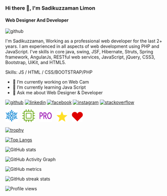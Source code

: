 ### Hi there 👋, I'm Sadikuzzaman Limon
#### Web Designer And Developer

<img src='https://ibb.co/4MKTg68' alt='github' height='40'>

I'm Sadikuzzaman, Working as a professional web developer for the last 2+ years. I am experienced in all aspects of web development using PHP and JavaScript. I've skills in core java, swing, JSF, Hibernate, Struts, Spring framework, AngularJs, RESTful web services, JavaScript, jQuery, CSS3, Bootstrap, UiKit, and HTML5.


Skills: JS / HTML / CSS/BOOTSTRAP/PHP

- 🔭 I’m currently working on Web Cam 
- 🌱 I’m currently learning Java Script 
- 💬 Ask me about Web Designer & Developer 


[<img src='https://cdn.jsdelivr.net/npm/simple-icons@3.0.1/icons/github.svg' alt='github' height='40'>](https://github.com/szlimon)  [<img src='https://cdn.jsdelivr.net/npm/simple-icons@3.0.1/icons/linkedin.svg' alt='linkedin' height='40'>](https://www.linkedin.com/in/linkedin.com/in/sz-limon-66285a223/)  [<img src='https://cdn.jsdelivr.net/npm/simple-icons@3.0.1/icons/facebook.svg' alt='facebook' height='40'>](https://www.facebook.com/https://www.facebook.com/sz.limon.1)  [<img src='https://cdn.jsdelivr.net/npm/simple-icons@3.0.1/icons/instagram.svg' alt='instagram' height='40'>](https://www.instagram.com/Sadikuzzmana/)  [<img src='https://cdn.jsdelivr.net/npm/simple-icons@3.0.1/icons/stackoverflow.svg' alt='stackoverflow' height='40'>](https://stackoverflow.com/users/sadikuzzaman)  

<a href='https://archiveprogram.github.com/'><img src='https://raw.githubusercontent.com/acervenky/animated-github-badges/master/assets/acbadge.gif' width='40' height='40'></a> <a href='https://docs.github.com/en/developers'><img src='https://raw.githubusercontent.com/acervenky/animated-github-badges/master/assets/devbadge.gif' width='40' height='40'></a> <a href='https://github.com/pricing'><img src='https://raw.githubusercontent.com/acervenky/animated-github-badges/master/assets/pro.gif' width='40' height='40'></a> <a href='https://stars.github.com/'><img src='https://raw.githubusercontent.com/acervenky/animated-github-badges/master/assets/starbadge.gif' width='35' height='35'></a> <a href='https://docs.github.com/en/github/supporting-the-open-source-community-with-github-sponsors'><img src='https://raw.githubusercontent.com/acervenky/animated-github-badges/master/assets/sponsorbadge.gif' width='35' height='35'></a> 

[![trophy](https://github-profile-trophy.vercel.app/?username=szlimon)](https://github.com/ryo-ma/github-profile-trophy)

[![Top Langs](https://github-readme-stats.vercel.app/api/top-langs/?username=szlimon)](https://github.com/anuraghazra/github-readme-stats)

![GitHub stats](https://github-readme-stats.vercel.app/api?username=szlimon&show_icons=true&count_private=true)  

![GitHub Activity Graph](https://activity-graph.herokuapp.com/graph?username=szlimon)  

![GitHub metrics](https://metrics.lecoq.io/szlimon)  

![GitHub streak stats](https://streak-stats.demolab.com/?user=szlimon)  

![Profile views](https://gpvc.arturio.dev/szlimon)  
